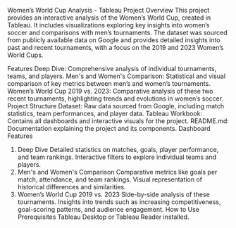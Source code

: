 Women’s World Cup Analysis - Tableau Project
Overview
This project provides an interactive analysis of the Women’s World Cup, created in Tableau. It includes visualizations exploring key insights into women’s soccer and comparisons with men’s tournaments. The dataset was sourced from publicly available data on Google and provides detailed insights into past and recent tournaments, with a focus on the 2019 and 2023 Women’s World Cups.

Features
Deep Dive: Comprehensive analysis of individual tournaments, teams, and players.
Men's and Women's Comparison: Statistical and visual comparison of key metrics between men’s and women’s tournaments.
Women’s World Cup 2019 vs. 2023: Comparative analysis of these two recent tournaments, highlighting trends and evolutions in women’s soccer.
Project Structure
Dataset: Raw data sourced from Google, including match statistics, team performances, and player data.
Tableau Workbook: Contains all dashboards and interactive visuals for the project.
README.md: Documentation explaining the project and its components.
Dashboard Features
1. Deep Dive
Detailed statistics on matches, goals, player performance, and team rankings.
Interactive filters to explore individual teams and players.
2. Men's and Women's Comparison
Comparative metrics like goals per match, attendance, and team rankings.
Visual representation of historical differences and similarities.
3. Women’s World Cup 2019 vs. 2023
Side-by-side analysis of these tournaments.
Insights into trends such as increasing competitiveness, goal-scoring patterns, and audience engagement.
How to Use
Prerequisites
Tableau Desktop or Tableau Reader installed.
